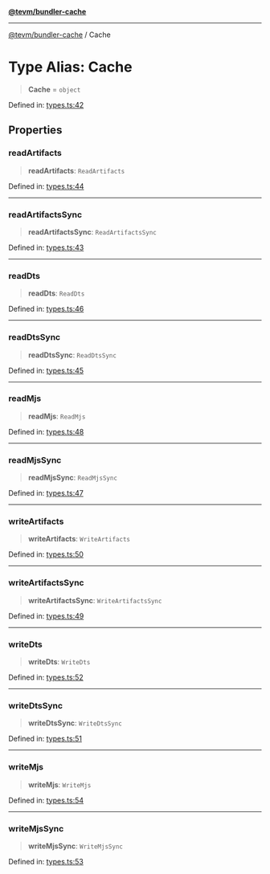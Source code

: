 [**@tevm/bundler-cache**](../README.md)

***

[@tevm/bundler-cache](../globals.md) / Cache

# Type Alias: Cache

> **Cache** = `object`

Defined in: [types.ts:42](https://github.com/evmts/compiler/blob/main/packages/bundler-cache/src/types.ts#L42)

## Properties

### readArtifacts

> **readArtifacts**: `ReadArtifacts`

Defined in: [types.ts:44](https://github.com/evmts/compiler/blob/main/packages/bundler-cache/src/types.ts#L44)

***

### readArtifactsSync

> **readArtifactsSync**: `ReadArtifactsSync`

Defined in: [types.ts:43](https://github.com/evmts/compiler/blob/main/packages/bundler-cache/src/types.ts#L43)

***

### readDts

> **readDts**: `ReadDts`

Defined in: [types.ts:46](https://github.com/evmts/compiler/blob/main/packages/bundler-cache/src/types.ts#L46)

***

### readDtsSync

> **readDtsSync**: `ReadDtsSync`

Defined in: [types.ts:45](https://github.com/evmts/compiler/blob/main/packages/bundler-cache/src/types.ts#L45)

***

### readMjs

> **readMjs**: `ReadMjs`

Defined in: [types.ts:48](https://github.com/evmts/compiler/blob/main/packages/bundler-cache/src/types.ts#L48)

***

### readMjsSync

> **readMjsSync**: `ReadMjsSync`

Defined in: [types.ts:47](https://github.com/evmts/compiler/blob/main/packages/bundler-cache/src/types.ts#L47)

***

### writeArtifacts

> **writeArtifacts**: `WriteArtifacts`

Defined in: [types.ts:50](https://github.com/evmts/compiler/blob/main/packages/bundler-cache/src/types.ts#L50)

***

### writeArtifactsSync

> **writeArtifactsSync**: `WriteArtifactsSync`

Defined in: [types.ts:49](https://github.com/evmts/compiler/blob/main/packages/bundler-cache/src/types.ts#L49)

***

### writeDts

> **writeDts**: `WriteDts`

Defined in: [types.ts:52](https://github.com/evmts/compiler/blob/main/packages/bundler-cache/src/types.ts#L52)

***

### writeDtsSync

> **writeDtsSync**: `WriteDtsSync`

Defined in: [types.ts:51](https://github.com/evmts/compiler/blob/main/packages/bundler-cache/src/types.ts#L51)

***

### writeMjs

> **writeMjs**: `WriteMjs`

Defined in: [types.ts:54](https://github.com/evmts/compiler/blob/main/packages/bundler-cache/src/types.ts#L54)

***

### writeMjsSync

> **writeMjsSync**: `WriteMjsSync`

Defined in: [types.ts:53](https://github.com/evmts/compiler/blob/main/packages/bundler-cache/src/types.ts#L53)
